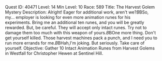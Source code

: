 Quest ID: 40471
Level: 14
Min Level: 10
Race: 589
Title: The Harvest Golem Mystery
Description: Alright! Eager for additional work, aren't we?$B$BSo, my... employer is looking for even more animation runes for his experiments. Bring me an additional ten runes, and you will be greatly rewarded. But, be careful. They will accept only intact runes. Try not to damage them too much with this weapon of yours.$B$BOne more thing. Don't get yourself killed. Those harvest machines pack a punch, and I need you to run more errands for me.$B$BHah,I'm joking. But seriously. Take care of yourself.
Objective: Gather 10 Intact Animation Runes from Harvest Golems in Westfall for Christopher Hewen at Sentinel Hill.
